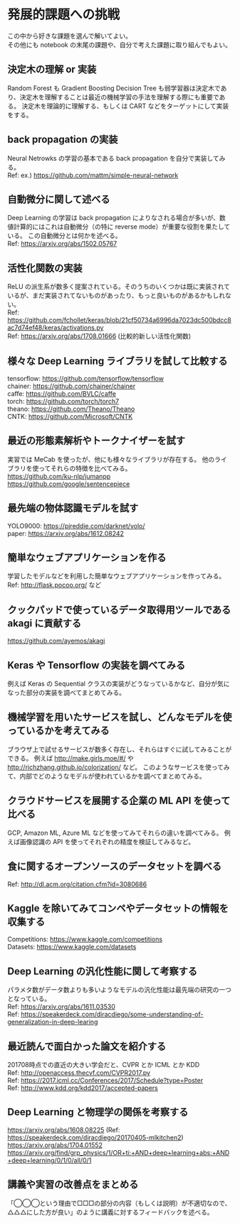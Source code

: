 # 発展的課題への挑戦

この中から好きな課題を選んで解いてよい。<br>
その他にも notebook の末尾の課題や、自分で考えた課題に取り組んでもよい。

## 決定木の理解 or 実装
Random Forest も Gradient Boosting Decision Tree も弱学習器は決定木であり、決定木を理解することは最近の機械学習の手法を理解する際にも重要である。
決定木を理論的に理解する、もしくは CART などをターゲットにして実装をする。

## back propagation の実装
Neural Netrowks の学習の基本である back propagation を自分で実装してみる。 <br>
Ref: ex.) https://github.com/mattm/simple-neural-network

## 自動微分に関して述べる
Deep Learning の学習は back propagation によりなされる場合が多いが、数値計算的にはこれは自動微分（の特に reverse mode）が重要な役割を果たしている。
この自動微分とは何かを述べる。<br>
Ref: https://arxiv.org/abs/1502.05767

## 活性化関数の実装
ReLU の派生系が数多く提案されている。そのうちのいくつかは既に実装されているが、まだ実装されてないものがあったり、もっと良いものがあるかもしれない。<br>
Ref: https://github.com/fchollet/keras/blob/21cf50734a6996da7023dc500bdcc8ac7d74ef48/keras/activations.py <br>
Ref: https://arxiv.org/abs/1708.01666 (比較的新しい活性化関数)

## 様々な Deep Learning ライブラリを試して比較する
tensorflow: https://github.com/tensorflow/tensorflow <br>
chainer: https://github.com/chainer/chainer <br>
caffe: https://github.com/BVLC/caffe <br>
torch: https://github.com/torch/torch7 <br>
theano: https://github.com/Theano/Theano <br>
CNTK: https://github.com/Microsoft/CNTK <br>

## 最近の形態素解析やトークナイザーを試す
実習では MeCab を使ったが、他にも様々なライブラリが存在する。
他のライブラリを使ってそれらの特徴を比べてみる。 <br>
https://github.com/ku-nlp/jumanpp <br>
https://github.com/google/sentencepiece <br>

## 最先端の物体認識モデルを試す
YOLO9000: https://pjreddie.com/darknet/yolo/ <br>
paper: https://arxiv.org/abs/1612.08242

## 簡単なウェブアプリケーションを作る
学習したモデルなどを利用した簡単なウェブアプリケーションを作ってみる。<br>
Ref: http://flask.pocoo.org/ など

## クックパッドで使っているデータ取得用ツールである akagi に貢献する
https://github.com/ayemos/akagi

## Keras や Tensorflow の実装を調べてみる
例えば Keras の Sequential クラスの実装がどうなっているかなど、自分が気になった部分の実装を調べてまとめてみる。

## 機械学習を用いたサービスを試し、どんなモデルを使っているかを考えてみる
ブラウザ上で試せるサービスが数多く存在し、それらはすぐに試してみることができる。
例えば http://make.girls.moe/#/ や http://richzhang.github.io/colorization/ など。
このようなサービスを使ってみて、内部でどのようなモデルが使われているかを調べてまとめてみる。

## クラウドサービスを展開する企業の ML API を使って比べる
GCP, Amazon ML, Azure ML などを使ってみてそれらの違いを調べてみる。
例えば画像認識の API を使ってそれぞれの精度を検証してみるなど。

## 食に関するオープンソースのデータセットを調べる
Ref: http://dl.acm.org/citation.cfm?id=3080686

## Kaggle を除いてみてコンペやデータセットの情報を収集する
Competitions: https://www.kaggle.com/competitions <br>
Datasets: https://www.kaggle.com/datasets <br>

## Deep Learning の汎化性能に関して考察する
パラメタ数がデータ数よりも多いようなモデルの汎化性能は最先端の研究の一つとなっている。<br>
Ref: https://arxiv.org/abs/1611.03530 <br>
Ref: https://speakerdeck.com/diracdiego/some-understanding-of-generalization-in-deep-learing <br>

## 最近読んで面白かった論文を紹介する
201708時点での直近の大きい学会だと、CVPR とか ICML とか KDD <br>
Ref: http://openaccess.thecvf.com/CVPR2017.py <br>
Ref: https://2017.icml.cc/Conferences/2017/Schedule?type=Poster <br>
Ref: http://www.kdd.org/kdd2017/accepted-papers <br>

## Deep Learning と物理学の関係を考察する
https://arxiv.org/abs/1608.08225 (Ref: https://speakerdeck.com/diracdiego/20170405-mlkitchen2) <br>
https://arxiv.org/abs/1704.01552 <br>
https://arxiv.org/find/grp_physics/1/OR+ti:+AND+deep+learning+abs:+AND+deep+learning/0/1/0/all/0/1 <br>

## 講義や実習の改善点をまとめる
「◯◯◯という理由で□□□の部分の内容（もしくは説明）が不適切なので、△△△にした方が良い」のように講義に対するフィードバックを述べる。

